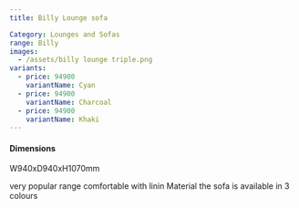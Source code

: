 ```yaml
---
title: Billy Lounge sofa

Category: Lounges and Sofas
range: Billy
images:
  - /assets/billy lounge triple.png
variants:
  - price: 94900
    variantName: Cyan
  - price: 94900
    variantName: Charcoal
  - price: 94900
    variantName: Khaki
---
```


#### Dimensions

W940xD940xH1070mm

very popular range comfortable with linin Material the sofa is available in 3 colours
